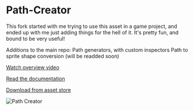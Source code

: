 # Path-Creator

This fork started with me trying to use this asset in a game project, and ended up with me just adding things for the hell of it. It's pretty fun, and bound to be very useful!

Additions to the main repo:
Path generators, with custom inspectors
Path to sprite shape conversion (will be readded soon)


[Watch overview video](https://www.youtube.com/watch?v=saAQNRSYU9k)

[Read the documentation](https://docs.google.com/document/d/1-FInNfD2GC-fVXO6KyeTSp9OSKst5AzLxDaBRb69b-Y/edit?usp=sharing)

[Download from asset store](https://assetstore.unity.com/packages/tools/utilities/b-zier-path-creator-136082)

![Path Creator](https://i.imgur.com/xqTCNWK.png)

